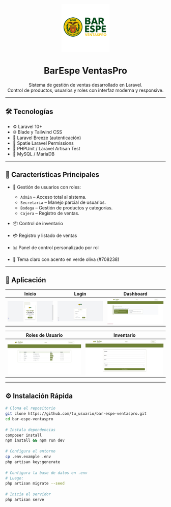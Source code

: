<p align="center">
  <img src="public/images/logo.png" width="150" alt="Logo BarEspe VentasPro">
</p>

<h1 align="center">BarEspe VentasPro</h1>

<p align="center">
  Sistema de gestión de ventas desarrollado en Laravel.
  <br>
  Control de productos, usuarios y roles con interfaz moderna y responsive.
</p>

---

## 🛠️ Tecnologías

- ⚙️ Laravel 10+
- 🌐 Blade y Tailwind CSS
- 🧩 Laravel Breeze (autenticación)
- 👥 Spatie Laravel Permissions
- 🧪 PHPUnit / Laravel Artisan Test
- 🧾 MySQL / MariaDB

---

## 🚀 Características Principales

- 👤 Gestión de usuarios con roles:
  - `Admin` – Acceso total al sistema.
  - `Secretaria` – Manejo parcial de usuarios.
  - `Bodega` – Gestión de productos y categorías.
  - `Cajera` – Registro de ventas.

- 📦 Control de inventario
- 💳 Registro y listado de ventas
- 📊 Panel de control personalizado por rol
- 🌙 Tema claro con acento en verde oliva (#708238)

---

## 📸 Aplicación

| Inicio | Login | Dashboard |
|--------|-------|-----------|
| ![Inicio](public/images/screenshot_welcome.jpg) | ![Login](public/images/screenshot_login.jpg) | ![Roles](public/images/screenshot_dashboard.jpg) |

| Roles de Usuario | Inventario |
|------------------|------------|
| ![Usuario](public/images/screenshot_lista.jpg) | ![Inventario](public/images/screenshot_producto.jpg)|
---

## ⚙️ Instalación Rápida

```bash
# Clona el repositorio
git clone https://github.com/tu_usuario/bar-espe-ventaspro.git
cd bar-espe-ventaspro

# Instala dependencias
composer install
npm install && npm run dev

# Configura el entorno
cp .env.example .env
php artisan key:generate

# Configura la base de datos en .env
# Luego:
php artisan migrate --seed

# Inicia el servidor
php artisan serve
